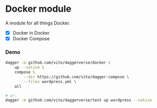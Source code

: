 # Docker module

A module for all things Docker.

* [x] Docker in Docker
* [x] Docker Compose

### Demo

```sh
dagger -m github.com/vito/daggerverse/docker \
    up --native \
    compose \
        --dir https://github.com/vito/dagger-compose \
        --files wordpress.yml \
    all

# or:
dagger -m github.com/vito/daggerverse/test up wordpress --native
```
